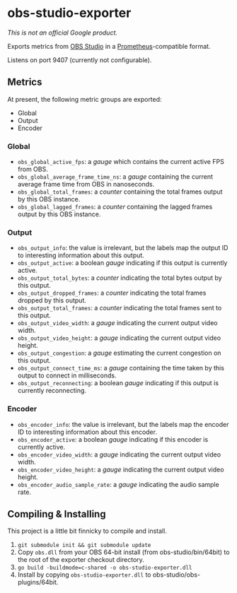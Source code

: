 # obs-studio-exporter

*This is not an official Google product.*

Exports metrics from [OBS Studio](https://obsproject.com) in a [Prometheus](https://prometheus.io)-compatible format.

Listens on port 9407 (currently not configurable).

## Metrics

At present, the following metric groups are exported:

* Global
* Output
* Encoder

### Global

* `obs_global_active_fps`: a *gauge* which contains the current active FPS from OBS.
* `obs_global_average_frame_time_ns`: a *gauge* containing the current average frame time from OBS in nanoseconds.
* `obs_global_total_frames`: a *counter* containing the total frames output by this OBS instance.
* `obs_global_lagged_frames`: a *counter* containing the lagged frames output by this OBS instance.

### Output

* `obs_output_info`: the value is irrelevant, but the labels map the output ID to interesting information about this output.
* `obs_output_active`: a boolean *gauge* indicating if this output is currently active.
* `obs_output_total_bytes`: a *counter* indicating the total bytes output by this output.
* `obs_output_dropped_frames`: a *counter* indicating the total frames dropped by this output.
* `obs_output_total_frames`: a *counter* indicating the total frames sent to this output.
* `obs_output_video_width`: a *gauge* indicating the current output video width.
* `obs_output_video_height`: a *gauge* indicating the current output video height.
* `obs_output_congestion`: a *gauge* estimating the current congestion on this output.
* `obs_output_connect_time_ms`: a *gauge* containing the time taken by this output to connect in milliseconds.
* `obs_output_reconnecting`: a boolean *gauge* indicating if this output is currently reconnecting.

### Encoder

* `obs_encoder_info`: the value is irrelevant, but the labels map the encoder ID to interesting information about this encoder.
* `obs_encoder_active`: a boolean *gauge* indicating if this encoder is currently active.
* `obs_encoder_video_width`: a *gauge* indicating the current output video width.
* `obs_encoder_video_height`: a *gauge* indicating the current output video height.
* `obs_encoder_audio_sample_rate`: a *gauge* indicating the audio sample rate.

## Compiling & Installing

This project is a little bit finnicky to compile and install.

1. `git submodule init && git submodule update`
2. Copy `obs.dll` from your OBS 64-bit install (from obs-studio/bin/64bit) to the root of the exporter checkout directory.
3. `go build -buildmode=c-shared -o obs-studio-exporter.dll`
4. Install by copying `obs-studio-exporter.dll` to obs-studio/obs-plugins/64bit.
